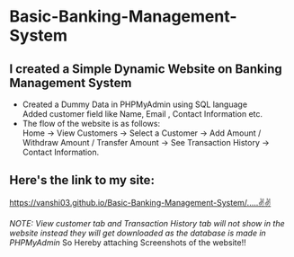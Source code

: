 # Basic-Banking-Management-System
## I created a Simple Dynamic Website on Banking Management System
<ul>
  <li>Created a Dummy Data in PHPMyAdmin using SQL language<br> Added customer field like Name, Email , Contact Information etc.
  </li>
  <li>The flow of the website is as follows:<br>
      Home -> View Customers -> Select a Customer -> Add Amount / Withdraw Amount / Transfer Amount -> See Transaction History -> Contact Information.
  </li>
</ul>

## Here's the link to my site:
 https://vanshi03.github.io/Basic-Banking-Management-System/.....✌✌
 
 
 
 *NOTE: View customer tab and Transaction History tab will not show in the website instead they will get downloaded as the database is made in PHPMyAdmin*
 So Hereby attaching Screenshots of the website!!
 
